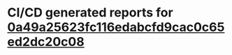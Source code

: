 # CI/CD generated reports for [0a49a25623fc116edabcfd9cac0c65ed2dc20c08](https://github.com/hydephp/develop/commit/0a49a25623fc116edabcfd9cac0c65ed2dc20c08)
